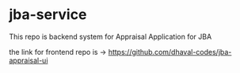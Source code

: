 # jba-service
This repo is backend system for Appraisal Application for JBA

the link for frontend repo is -> https://github.com/dhaval-codes/jba-appraisal-ui
